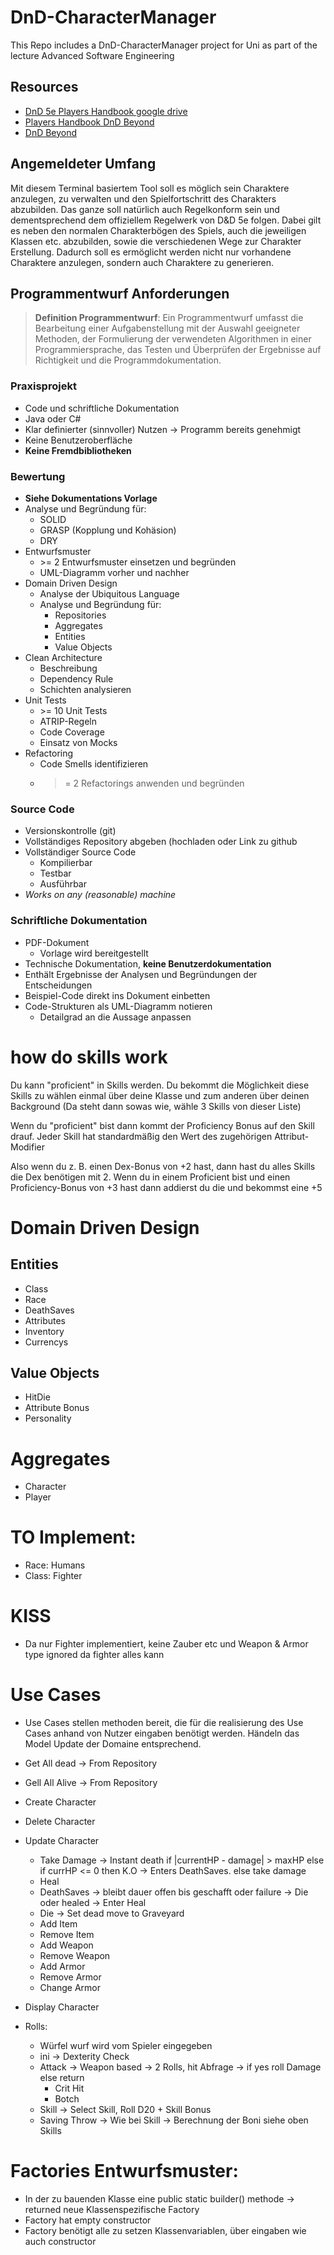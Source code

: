 # DnD-CharacterManager
This Repo includes a DnD-CharacterManager project for Uni as part of the lecture Advanced Software Engineering

## Resources
* [DnD 5e Players Handbook google drive](https://drive.google.com/file/d/0Bx1CPyXhMVKYSU4xRkN3dkV4YjQ/view?resourcekey=0-svEEG_yD7O48DP8JttkErQ)
* [Players Handbook DnD Beyond](https://www.dndbeyond.com/sources/phb)
* [DnD Beyond](https://www.dndbeyond.com/)

## Angemeldeter Umfang
Mit diesem Terminal basiertem Tool soll es möglich sein Charaktere anzulegen, zu verwalten und den Spielfortschritt des Charakters abzubilden. Das ganze soll natürlich auch Regelkonform sein und dementsprechend dem offiziellem Regelwerk von D&D 5e folgen.
Dabei gilt es neben den normalen Charakterbögen des Spiels, auch die jeweiligen Klassen etc. abzubilden, sowie die verschiedenen Wege zur Charakter Erstellung. Dadurch soll es ermöglicht werden nicht nur vorhandene Charaktere anzulegen, sondern auch Charaktere zu generieren.

## Programmentwurf Anforderungen
> **Definition Programmentwurf**: Ein Programmentwurf umfasst die Bearbeitung einer Aufgabenstellung mit der Auswahl geeigneter Methoden,
der Formulierung der verwendeten Algorithmen in einer
Programmiersprache, das Testen und Überprüfen der Ergebnisse auf Richtigkeit und die Programmdokumentation.

### Praxisprojekt
* Code und schriftliche Dokumentation
* Java oder C#
* Klar definierter (sinnvoller) Nutzen -> Programm bereits genehmigt
* Keine Benutzeroberfläche
* **Keine Fremdbibliotheken**

### Bewertung
* **Siehe Dokumentations Vorlage**
* Analyse und Begründung für:
    * SOLID
    * GRASP (Kopplung und Kohäsion)
    * DRY
* Entwurfsmuster
    * \>= 2 Entwurfsmuster einsetzen und begründen
    * UML-Diagramm vorher und nachher
* Domain Driven Design
    * Analyse der Ubiquitous Language
    * Analyse und Begründung für:
        * Repositories
        * Aggregates
        * Entities
        * Value Objects
* Clean Architecture
    * Beschreibung
    * Dependency Rule
    * Schichten analysieren
* Unit Tests
    * \>= 10 Unit Tests
    * ATRIP-Regeln
    * Code Coverage
    * Einsatz von Mocks
* Refactoring
    * Code Smells identifizieren
    * >= 2 Refactorings anwenden und begründen

### Source Code
* Versionskontrolle (git)
* Vollständiges Repository abgeben (hochladen oder Link zu github
* Vollständiger Source Code
    * Kompilierbar
    * Testbar
    * Ausführbar
* *Works on any (reasonable) machine*

### Schriftliche Dokumentation
* PDF-Dokument
    * Vorlage wird bereitgestellt
* Technische Dokumentation, **keine Benutzerdokumentation**
* Enthält Ergebnisse der Analysen und Begründungen der Entscheidungen
* Beispiel-Code direkt ins Dokument einbetten
* Code-Strukturen als UML-Diagramm notieren
    * Detailgrad an die Aussage anpassen


# how do skills work
Du kann "proficient" in Skills werden. Du bekommt die Möglichkeit diese Skills zu wählen einmal über deine Klasse und zum anderen über deinen Background (Da steht dann sowas wie, wähle 3 Skills von dieser Liste)

Wenn du "proficient" bist dann kommt der Proficiency Bonus auf den Skill drauf.
Jeder Skill hat standardmäßig den Wert des zugehörigen Attribut-Modifier

Also wenn du z. B. einen Dex-Bonus von +2 hast, dann hast du alles Skills die Dex benötigen mit 2.
Wenn du in einem Proficient bist und einen Proficiency-Bonus von +3 hast dann addierst du die und bekommst eine +5


# Domain Driven Design

## Entities
* Class
* Race
* DeathSaves
* Attributes
* Inventory
* Currencys

## Value Objects
* HitDie
* Attribute Bonus
* Personality

# Aggregates
* Character
* Player

# TO Implement:
* Race: Humans
* Class: Fighter

# KISS
* Da nur Fighter implementiert, keine Zauber etc und Weapon & Armor type ignored da fighter alles kann

# Use Cases
* Use Cases stellen methoden bereit, die für die realisierung des Use Cases anhand von Nutzer eingaben benötigt werden. Händeln das Model Update der Domaine entsprechend.

* Get All dead -> From Repository
* Gell All Alive -> From Repository
* Create Character
* Delete Character
* Update Character
    * Take Damage -> Instant death if |currentHP - damage| > maxHP else if currHP <= 0 then K.O -> Enters DeathSaves. else take damage
    * Heal
    * DeathSaves -> bleibt dauer offen bis geschafft oder failure -> Die oder healed -> Enter Heal
    * Die -> Set dead move to Graveyard
    * Add Item
    * Remove Item
    * Add Weapon
    * Remove Weapon
    * Add Armor
    * Remove Armor
    * Change Armor
* Display Character
* Rolls:
    * Würfel wurf wird vom Spieler eingegeben
    * ini -> Dexterity Check
    * Attack -> Weapon based -> 2 Rolls, hit Abfrage -> if yes roll Damage else return
        * Crit Hit
        * Botch
    * Skill -> Select Skill, Roll D20 + Skill Bonus
    * Saving Throw -> Wie bei Skill -> Berechnung der Boni siehe oben Skills

# Factories Entwurfsmuster:
* In der zu bauenden Klasse eine public static builder() methode -> returned neue Klassenspezifische Factory
* Factory hat empty constructor
* Factory benötigt alle zu setzen Klassenvariablen, über eingaben wie auch constructor


